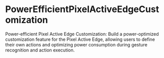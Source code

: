 # PowerEfficientPixelActiveEdgeCustomization
Power-efficient Pixel Active Edge Customization: Build a power-optimized customization feature for the Pixel Active Edge, allowing users to define their own actions and optimizing power consumption during gesture recognition and action execution.
